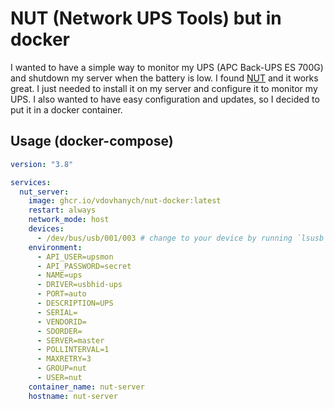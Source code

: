# NUT (Network UPS Tools) but in docker

I wanted to have a simple way to monitor my UPS (APC Back-UPS ES 700G) and shutdown my server when the battery is low. I found [NUT](http://networkupstools.org/) and it works great. I just needed to install it on my server and configure it to monitor my UPS. I also wanted to have easy configuration and updates, so I decided to put it in a docker container.

## Usage (docker-compose)


```yaml
version: "3.8"

services:
  nut_server:
    image: ghcr.io/vdovhanych/nut-docker:latest
    restart: always
    network_mode: host
    devices:
      - /dev/bus/usb/001/003 # change to your device by running `lsusb` and finding your UPS
    environment:
      - API_USER=upsmon
      - API_PASSWORD=secret
      - NAME=ups
      - DRIVER=usbhid-ups
      - PORT=auto
      - DESCRIPTION=UPS
      - SERIAL=
      - VENDORID=
      - SDORDER=
      - SERVER=master
      - POLLINTERVAL=1
      - MAXRETRY=3
      - GROUP=nut
      - USER=nut
    container_name: nut-server
    hostname: nut-server
```

